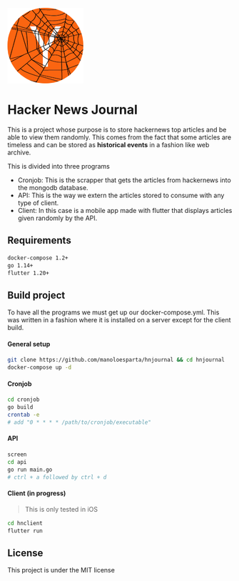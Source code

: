 ![Hacker News Journal Logo](./logo.png)

# Hacker News Journal

This is a project whose purpose is to store hackernews top articles and be able to view them randomly. This comes from the fact that some articles are timeless and can be stored as **historical events** in a fashion like web archive.

This is divided into three programs

* Cronjob: This is the scrapper that gets the articles from hackernews into the mongodb database.
* API: This is the way we extern the articles stored to consume with any type of client.
* Client: In this case is a mobile app made with flutter that displays articles given randomly by the API.

## Requirements

```bash
docker-compose 1.2+
go 1.14+
flutter 1.20+
```

## Build project

To have all the programs we must get up our docker-compose.yml. This was written in a fashion where it is installed on a server except for the client build.

#### General setup

```bash
git clone https://github.com/manoloesparta/hnjournal && cd hnjournal
docker-compose up -d
```

#### Cronjob

```bash
cd cronjob
go build
crontab -e 
# add "0 * * * * /path/to/cronjob/executable"
```

#### API

```bash
screen
cd api
go run main.go 
# ctrl + a followed by ctrl + d
```

#### Client (in progress)

> This is only tested in iOS

```bash
cd hnclient
flutter run
```

## License

This project is under the MIT license
